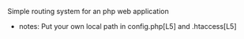 Simple routing system for an php web application

- notes:
Put your own local path in config.php[L5] and .htaccess[L5]
